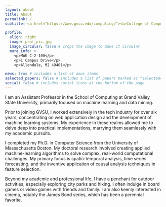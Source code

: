 ```yaml
---
layout: about
title: About
permalink: /
subtitle: <a href="https://www.gvsu.edu/computing/"><b>College of Computing</b></a>. <a href="https://www.gvsu.edu"><b>GVSU</b></a>.

profile:
  align: right
  image: prof_pic.jpg
  image_circular: false # crops the image to make it circular
  more_info: >
    <p>MAK C-2-100</p>
    <p>1 Campus Drive</p>
    <p>Allendale, MI 49401</p>

news: true # includes a list of news items
selected_papers: false # includes a list of papers marked as "selected={true}"
social: false # includes social icons at the bottom of the page
---
```



I am an Assistant Professor in the School of Computing at Grand Valley State University, primarily focused on machine learning and data mining.

Prior to joining GVSU, I worked extensively in the tech industry for over six years, concentrating on web application design and the development of machine learning systems. My experience in these realms allowed me to delve deep into practical implementations, marrying them seamlessly with my academic pursuits.

I completed my Ph.D. in Computer Science from the University of Massachusetts Boston. My doctoral research involved creating applied machine-learning algorithms to solve complex, real-world computational challenges. My primary focus is spatio-temporal analysis, time series forecasting, and the inventive application of causal analysis techniques in feature selection.

Beyond my academic and professional life, I have a penchant for outdoor activities, especially exploring city parks and hiking. I often indulge in board games or video games with friends and family. I am also keenly interested in cinema, notably the James Bond series, which has been a perennial favorite.